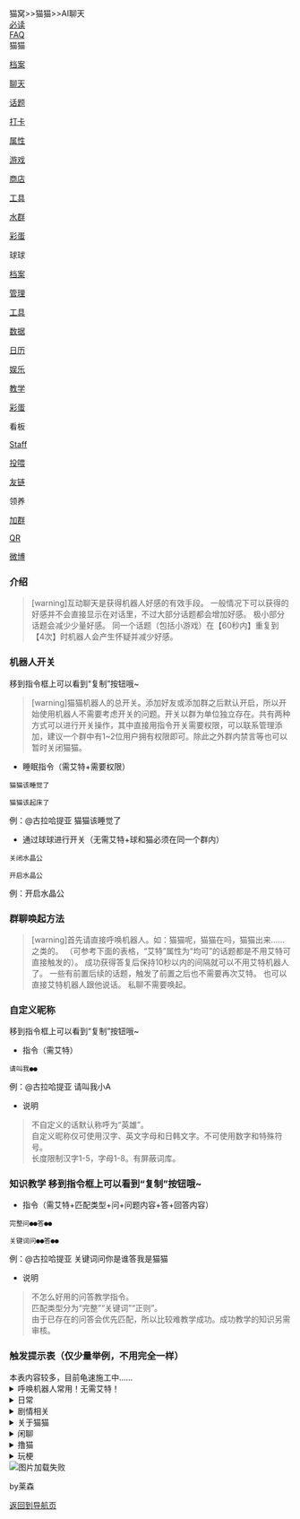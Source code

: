 <div class="title">
<span class="title">猫窝>>猫猫>>AI聊天</span><br>
<div class="dropdown">
<a href="猫窝首页.md"><span class="menu">必读</span></a>
  </div>
  <div class="dropdown">
<a href="常见问题管理方针.md"><span class="menu">FAQ</span></a>  
</div>
<div class="dropdown">
<span class="menu">猫猫</span>
  <div class="dropdown-content">
    <a class="link" href="猫猫档案.md"><p class="menu">档案</p></a>
    <a class="link" href="AI聊天.md"><p class="menu">聊天</p></a>
    <a class="link" href="话题.md"><p class="menu">话题</p></a>
    <a class="link" href="个性打卡.md"><p class="menu">打卡</p></a>
    <a class="link" href="属性养成.md"><p class="menu">属性</p></a>
    <a class="link" href="小游戏.md"><p class="menu">游戏</p></a>
    <a class="link" href="商城道具.md"><p class="menu">商店</p></a>
    <a class="link" href="便利功能.md"><p class="menu">工具</p></a>
    <a class="link" href="群内娱乐.md"><p class="menu">水群</p></a>
    <a class="link" href="隐藏指令.md"><p class="menu">彩蛋</p></a>
  </div>
  </div>
<div class="dropdown">
  <span class="menu">球球</span>
  <div class="dropdown-content">
    <a class="link" href="球球档案.md"><p class="menu">档案</p></a>
    <a class="link" href="管理系统.md"><p class="menu">管理</p></a>
    <a class="link" href="辅助系统.md"><p class="menu">工具</p></a>
    <a class="link" href="数据库系统.md"><p class="menu">数据</p></a>
    <a class="link" href="日历系统.md"><p class="menu">日历</p></a>
    <a class="link" href="娱乐系统.md"><p class="menu">娱乐</p></a>
    <a class="link" href="导入系统.md"><p class="menu">教学</p></a>
    <a class="link" href="隐藏系统.md"><p class="menu">彩蛋</p></a>
  </div>
</div>
<div class="dropdown">
  <span class="menu">看板</span>
  <div class="dropdown-content">
    <a class="link" href="制作人员.md"><p class="menu">Staff</p></a>
    <a class="link" href="投喂.md"><p class="menu">投喂</p></a>
    <a class="link" href="友情链接.md"><p class="menu">友链</p></a>
  </div>
</div>
<div class="dropdown">
<span class="menu">领养</span>
  <div class="dropdown-content">
    <a class="link" href="https://qm.qq.com/cgi-bin/qm/qr?k=BqrQGTYAgg2RWsg5UZY98gi-PmhOINQL&amp;jump_from=webapi"><p class="menu">加群</p></a>
    <a class="link" href="https://i.gyazo.com/a58fa55cc10e5ce476a0fc188dc4f6ee.jpg"><p class="menu">QR</p></a>
    <a class="link" href="https://weibo.com/u/7487554900"><p class="menu">微博</p></a>
  </div>
  </div>
  </div>
 <div class="line">

### 介绍
>[warning]互动聊天是获得机器人好感的有效手段。
一般情况下可以获得的好感并不会直接显示在对话里，不过大部分话题都会增加好感。
极小部分话题会减少少量好感。
同一个话题（包括小游戏）在【60秒内】重复到【4次】时机器人会产生怀疑并减少好感。
### 机器人开关
<span class="hints">移到指令框上可以看到“复制”按钮哦~</span>
>[warning]猫猫机器人的总开关。添加好友或添加群之后默认开启，所以开始使用机器人不需要考虑开关的问题。开关以群为单位独立存在。共有两种方式可以进行开关操作，其中直接用指令开关需要权限，可以联系管理添加，建议一个群中有1~2位用户拥有权限即可。除此之外群内禁言等也可以暂时关闭猫猫。
* 睡眠指令（需艾特+需要权限）
```
猫猫该睡觉了
```
```
猫猫该起床了
```
例：@古拉哈提亚 猫猫该睡觉了
* 通过球球进行开关（无需艾特+球和猫必须在同一个群内）
```
关闭水晶公
```
```
开启水晶公
```
例：开启水晶公
### 群聊唤起方法
>[warning]首先请直接呼唤机器人。如：猫猫呢，猫猫在吗，猫猫出来……之类的。
（可参考下面的表格，“艾特”属性为“均可”的话题都是不用艾特可直接触发的）。
成功获得答复后保持10秒以内的间隔就可以不用艾特机器人了。
一些有前置后续的话题，触发了前置之后也不需要再次艾特。
也可以直接艾特机器人跟他说话。
私聊不需要唤起。
### 自定义昵称
<span class="hints">移到指令框上可以看到“复制”按钮哦~</span>
* 指令（需艾特）
```
请叫我●●
```
例：@古拉哈提亚 请叫我小A
<ul><li>说明</li></ul>
<blockquote class="warning"><p>不自定义的话默认称呼为“英雄”。<br>
自定义昵称仅可使用汉字、英文字母和日韩文字。不可使用数字和特殊符号。<br>
长度限制汉字1-5，字母1-8。有屏蔽词库。</p></blockquote>

### 知识教学 <span class="hints">移到指令框上可以看到“复制”按钮哦~</span>
* 指令（需艾特+匹配类型+问+问题内容+答+回答内容）
```
完整问●●答●●
```
```
关键词问●●答●●
```
例：@古拉哈提亚 关键词问你是谁答我是猫猫
<ul><li>说明</li></ul>
<blockquote class="warning"><p>不怎么好用的问答教学指令。<br>
匹配类型分为“完整”“关键词”“正则”。<br>
由于已存在的问答会优先匹配，所以比较难教学成功。成功教学的知识另需审核。</p></blockquote>

<h3>触发提示表（仅少量举例，不用完全一样）</h3>
<span class="hint">本表内容较多，目前龟速施工中……</span>

<div class="shop">




<details class="shop"><summary class="shop"><span class="shop">呼唤机器人</span><span class="news2">常用！无需艾特！</span></summary>

<div class="list1">
<details class="shop"><summary class="shop"><span class="shop1">猫猫呢/小红猫在吗</span></summary>
<div class="list2"><span class="shop2">★不需要艾特、不区分好感也不分时间段的最常用触发词，经常用于唤起群聊中的机器人。</span></div></details>
<details class="shop"><summary class="shop"><span class="shop1">水晶公呢/水晶公在吗</span></summary>
<div class="list2"><span class="shop2">★同上，但最高好感关系会有特殊回复。</span></div></details>
<details class="shop"><summary class="shop"><span class="shop1">上面的两个话题换成猫猫的真名</span></summary>
<div class="list2"><span class="shop2">★同上，但是会区分好感关系。</span></div></details>
</div></details>



<details class="shop"><summary class="shop"><span class="shop">日常</span></summary>

<div class="list1">
<details class="shop"><summary class="shop"><span class="shop1">问候</span></summary>
<div class="list2"><span class="shop2">★早上/上午/中午/下午/晚上</span></div></details>
<details class="shop"><summary class="shop"><span class="shop1">出门</span></summary>
<div class="list2"><span class="shop2">★我出门了/我去上班了/我去上学了……附带后续。</span></div></details>
<details class="shop"><summary class="shop"><span class="shop1">回家</span></summary>
<div class="list2"><span class="shop2">★我回来了/我下班了/我放学了……附带后续。</span></div></details>
<details class="shop"><summary class="shop"><span class="shop1">问好</span></summary>
<div class="list2"><span class="shop2">★你好/您好</span></div></details>
<details class="shop"><summary class="shop"><span class="shop1">告别</span></summary>
<div class="list2"><span class="shop2">★再见/回头见/等我回来……</span></div></details>
<details class="shop"><summary class="shop"><span class="shop1">吃喝</span></summary>
<div class="list2"><span class="shop2">★我饿了/我渴了/要吃xx吗/要来点xx吗……</span></div></details>
<details class="shop"><summary class="shop"><span class="shop1">休息</span></summary>
<div class="list2"><span class="shop2">★晚安/你起床了吗/你醒着吗/快去休息/该睡觉了……</span></div></details>
<details class="shop"><summary class="shop"><span class="shop1">感谢</span></summary>
<div class="list2"><span class="shop2">★谢谢/感谢</span></div></details>
<details class="shop"><summary class="shop"><span class="shop1">不客气</span></summary>
<div class="list2"><span class="shop2">★不用谢/不客气……</span></div></details>
<details class="shop"><summary class="shop"><span class="shop1">求助</span></summary>
<div class="list2"><span class="shop2">★拜托你了/麻烦你了/帮我xx……</span></div></details>
<details class="shop"><summary class="shop"><span class="shop1">引起注意</span></summary>
<div class="list2"><span class="shop2">★在干嘛/过来/在吗……</span></div></details>
</div></details>


<details class="shop"><summary class="shop"><span class="shop">剧情相关</span></summary>

<div class="list1">
<details class="shop"><summary class="shop"><span class="shop1">早上好，古拉哈提亚！</span></summary>
<div class="list2"><span class="shop2">★需要完整输入包括标点符号。和一般的“早上好”有区别。</span></div></details>
<details class="shop"><summary class="shop"><span class="shop1">其他NPC</span></summary>
<div class="list2"><span class="shop2">★人名触发词：</span></div></details>
</div></details>


<details class="shop"><summary class="shop"><span class="shop">关于猫猫</span></summary>

<div class="list1">
<details class="shop"><summary class="shop"><span class="shop1">称呼</span></summary>
<div class="list2"><span class="shop2">★说明1</span></div></details>
<details class="shop"><summary class="shop"><span class="shop1">外貌</span></summary>
<div class="list2"><span class="shop2">★说明2</span></div></details>
<details class="shop"><summary class="shop"><span class="shop1">想法</span></summary>
<div class="list2"><span class="shop2">★说明3</span></div></details>
<details class="shop"><summary class="shop"><span class="shop1">喜好</span></summary>
<div class="list2"><span class="shop2">★说明3</span></div></details>
</div></details>



<details class="shop"><summary class="shop"><span class="shop">闲聊</span></summary>

<div class="list1">
<details class="shop"><summary class="shop"><span class="shop1">提问</span></summary>
<div class="list2"><span class="shop2">★说明1</span></div></details>
<details class="shop"><summary class="shop"><span class="shop1">夸赞</span></summary>
<div class="list2"><span class="shop2">★说明3</span></div></details>
<details class="shop"><summary class="shop"><span class="shop1">开玩笑</span></summary>
<div class="list2"><span class="shop2">★说明2</span></div></details>
<details class="shop"><summary class="shop"><span class="shop1">闹别扭</span></summary>
<div class="list2"><span class="shop2">★说明3</span></div></details>
<details class="shop"><summary class="shop"><span class="shop1">吃豆腐</span></summary>
<div class="list2"><span class="shop2">★说明3</span></div></details>
</div></details>



<details class="shop"><summary class="shop"><span class="shop">撸猫</span></summary>

<div class="list1">
<details class="shop"><summary class="shop"><span class="shop1">头/头发</span></summary>
<div class="list2"><span class="shop2">★说明1</span></div></details>
<details class="shop"><summary class="shop"><span class="shop1">耳朵</span></summary>
<div class="list2"><span class="shop2">★说明3</span></div></details>
<details class="shop"><summary class="shop"><span class="shop1">嘴/牙齿/脖子</span></summary>
<div class="list2"><span class="shop2">★说明4</span></div></details>
<details class="shop"><summary class="shop"><span class="shop1">身体</span></summary>
<div class="list2"><span class="shop2">★说明5</span></div></details>
<details class="shop"><summary class="shop"><span class="shop1">尾巴</span></summary>
<div class="list2"><span class="shop2">★说明6</span></div></details>
<details class="shop"><summary class="shop"><span class="shop1">屁股</span></summary>
<div class="list2"><span class="shop2">★说明7</span></div></details>
<details class="shop"><summary class="shop"><span class="shop1">手</span></summary>
<div class="list2"><span class="shop2">★说明8</span></div></details>
</div></details>



<details class="shop"><summary class="shop"><span class="shop">玩梗</span></summary>

<div class="list1">
<details class="shop"><summary class="shop"><span class="shop1">官方梗</span></summary>
<div class="list2"><span class="shop2">★说明1</span></div></details>
<details class="shop"><summary class="shop"><span class="shop1">玩家梗</span></summary>
<div class="list2"><span class="shop2">★说明2</span></div></details>
<details class="shop"><summary class="shop"><span class="shop1">同人梗</span></summary>
<div class="list2"><span class="shop2">★说明3</span></div></details>
</div></details>




<div class="tag">
<img src="https://i.gyazo.com/54f949f7e003c4921284c04d6cf87b90.png" alt="图片加载失败">
  <div class="tag-content"><p class="tag">by莱森</p></div>
  </div>

</div>


<a href="猫窝导航1.md"><span class="back">返回到导航页</span></a>

</div>
<div class="bg">
</div>